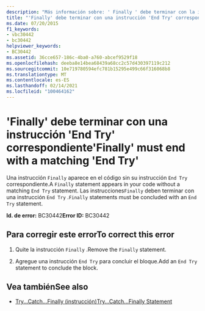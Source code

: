 ```yaml
---
description: "Más información sobre: ' Finally ' debe terminar con la instrucción ' End Try ' correspondiente"
title: "'Finally' debe terminar con una instrucción 'End Try' correspondiente"
ms.date: 07/20/2015
f1_keywords:
- vbc30442
- bc30442
helpviewer_keywords:
- BC30442
ms.assetid: 36cce657-186c-4ba0-a760-abcef9529f18
ms.openlocfilehash: deeba8e14bea68439a68cc2c57d430397119c212
ms.sourcegitcommit: 10e719780594efc781b15295e499c66f316068b8
ms.translationtype: MT
ms.contentlocale: es-ES
ms.lasthandoff: 02/14/2021
ms.locfileid: "100464162"
---
```

# <a name="finally-must-end-with-a-matching-end-try"></a><span data-ttu-id="5ab41-103">'Finally' debe terminar con una instrucción 'End Try' correspondiente</span><span class="sxs-lookup"><span data-stu-id="5ab41-103">'Finally' must end with a matching 'End Try'</span></span>

<span data-ttu-id="5ab41-104">Una instrucción `Finally` aparece en el código sin su instrucción `End Try` correspondiente.</span><span class="sxs-lookup"><span data-stu-id="5ab41-104">A `Finally` statement appears in your code without a matching `End Try` statement.</span></span> <span data-ttu-id="5ab41-105">Las instrucciones`Finally` deben terminar con una instrucción `End Try` .</span><span class="sxs-lookup"><span data-stu-id="5ab41-105">`Finally` statements must be concluded with an `End Try` statement.</span></span>  
  
 <span data-ttu-id="5ab41-106">**Id. de error:** BC30442</span><span class="sxs-lookup"><span data-stu-id="5ab41-106">**Error ID:** BC30442</span></span>  
  
## <a name="to-correct-this-error"></a><span data-ttu-id="5ab41-107">Para corregir este error</span><span class="sxs-lookup"><span data-stu-id="5ab41-107">To correct this error</span></span>  
  
1. <span data-ttu-id="5ab41-108">Quite la instrucción `Finally` .</span><span class="sxs-lookup"><span data-stu-id="5ab41-108">Remove the `Finally` statement.</span></span>  
  
2. <span data-ttu-id="5ab41-109">Agregue una instrucción `End Try` para concluir el bloque.</span><span class="sxs-lookup"><span data-stu-id="5ab41-109">Add an `End Try` statement to conclude the block.</span></span>  
  
## <a name="see-also"></a><span data-ttu-id="5ab41-110">Vea también</span><span class="sxs-lookup"><span data-stu-id="5ab41-110">See also</span></span>

- [<span data-ttu-id="5ab41-111">Try...Catch...Finally (instrucción)</span><span class="sxs-lookup"><span data-stu-id="5ab41-111">Try...Catch...Finally Statement</span></span>](../language-reference/statements/try-catch-finally-statement.md)
